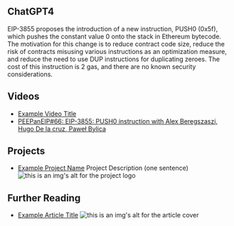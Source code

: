 ## ChatGPT4

EIP-3855 proposes the introduction of a new instruction, PUSH0 (0x5f), which pushes the constant value 0 onto the stack in Ethereum bytecode. The motivation for this change is to reduce contract code size, reduce the risk of contracts misusing various instructions as an optimization measure, and reduce the need to use DUP instructions for duplicating zeroes. The cost of this instruction is 2 gas, and there are no known security considerations.

## Videos

- [Example Video Title](https://www.youtube.com/watch?v=TDGq4aeevgY)
- [PEEPanEIP#66: EIP-3855: PUSH0 instruction with Alex Beregszaszi, Hugo De la cruz, Paweł Bylica](https://www.youtube.com/watch?v=AIuJg6pkJxs&list=PL4cwHXAawZxqu0PKKyMzG_3BJV_xZTi1F&index=47)

## Projects

- [Example Project Name](https://xxxx.xxx/xxxxx) Project Description (one sentence) ![this is an img's alt for the project logo](https://xxxx.xxx/project-logo.xxx)

## Further Reading

- [Example Article Title](https://xxxx.xxx/xxxxx) ![this is an img's alt for the article cover](https://xxxx.xxx/article-cover.xxx)
